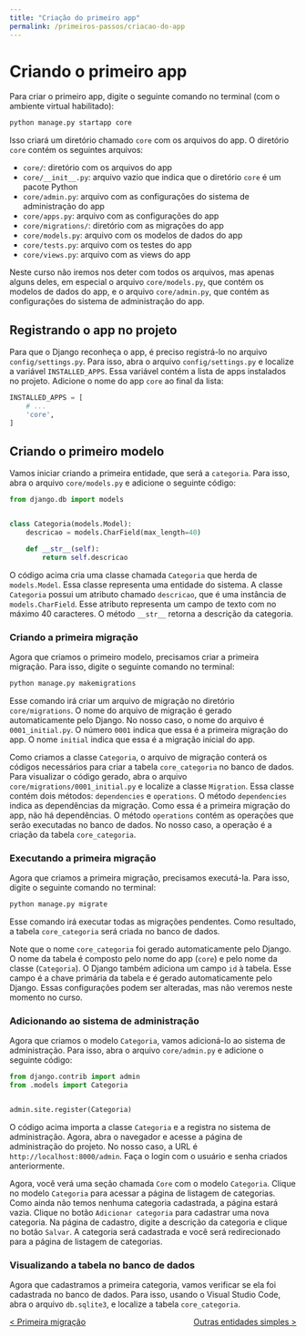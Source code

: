 ```yaml
---
title: "Criação do primeiro app"
permalink: /primeiros-passos/criacao-do-app
---
```


# Criando o primeiro app

Para criar o primeiro app, digite o seguinte comando no terminal (com o ambiente virtual habilitado):

```bash
python manage.py startapp core
```

Isso criará um diretório chamado `core` com os arquivos do app. O diretório `core` contém os seguintes arquivos:

* `core/`: diretório com os arquivos do app
* `core/__init__.py`: arquivo vazio que indica que o diretório `core` é um pacote Python
* `core/admin.py`: arquivo com as configurações do sistema de administração do app
* `core/apps.py`: arquivo com as configurações do app
* `core/migrations/`: diretório com as migrações do app
* `core/models.py`: arquivo com os modelos de dados do app
* `core/tests.py`: arquivo com os testes do app
* `core/views.py`: arquivo com as views do app

Neste curso não iremos nos deter com todos os arquivos, mas apenas alguns deles, em especial o arquivo `core/models.py`, que contém os modelos de dados do app, e o arquivo `core/admin.py`, que contém as configurações do sistema de administração do app.

## Registrando o app no projeto

Para que o Django reconheça o app, é preciso registrá-lo no arquivo `config/settings.py`. Para isso, abra o arquivo `config/settings.py` e localize a variável `INSTALLED_APPS`. Essa variável contém a lista de apps instalados no projeto. Adicione o nome do app `core` ao final da lista:

```python
INSTALLED_APPS = [
    # ...
    'core',
]
```

## Criando o primeiro modelo

Vamos iniciar criando a primeira entidade, que será a `categoria`. Para isso, abra o arquivo `core/models.py` e adicione o seguinte código:

```python
from django.db import models


class Categoria(models.Model):
    descricao = models.CharField(max_length=40)

    def __str__(self):
        return self.descricao
```

O código acima cria uma classe chamada `Categoria` que herda de `models.Model`. Essa classe representa uma entidade do sistema. A classe `Categoria` possui um atributo chamado `descricao`, que é uma instância de `models.CharField`. Esse atributo representa um campo de texto com no máximo 40 caracteres. O método `__str__` retorna a descrição da categoria.

### Criando a primeira migração

Agora que criamos o primeiro modelo, precisamos criar a primeira migração. Para isso, digite o seguinte comando no terminal:

```bash
python manage.py makemigrations
```

Esse comando irá criar um arquivo de migração no diretório `core/migrations`. O nome do arquivo de migração é gerado automaticamente pelo Django. No nosso caso, o nome do arquivo é `0001_initial.py`. O número `0001` indica que essa é a primeira migração do app. O nome `initial` indica que essa é a migração inicial do app.

Como criamos a classe `Categoria`, o arquivo de migração conterá os códigos necessários para criar a tabela `core_categoria` no banco de dados. Para visualizar o código gerado, abra o arquivo `core/migrations/0001_initial.py` e localize a classe `Migration`. Essa classe contém dois métodos: `dependencies` e `operations`. O método `dependencies` indica as dependências da migração. Como essa é a primeira migração do app, não há dependências. O método `operations` contém as operações que serão executadas no banco de dados. No nosso caso, a operação é a criação da tabela `core_categoria`. 

### Executando a primeira migração

Agora que criamos a primeira migração, precisamos executá-la. Para isso, digite o seguinte comando no terminal:

```bash
python manage.py migrate
```

Esse comando irá executar todas as migrações pendentes. Como resultado, a tabela `core_categoria` será criada no banco de dados.

 Note que o nome `core_categoria` foi gerado automaticamente pelo Django. O nome da tabela é composto pelo nome do app (`core`) e pelo nome da classe (`Categoria`). O Django também adiciona um campo `id` à tabela. Esse campo é a chave primária da tabela e é gerado automaticamente pelo Django. Essas configurações podem ser alteradas, mas não veremos neste momento no curso.

### Adicionando ao sistema de administração

Agora que criamos o modelo `Categoria`, vamos adicioná-lo ao sistema de administração. Para isso, abra o arquivo `core/admin.py` e adicione o seguinte código:

```python
from django.contrib import admin
from .models import Categoria


admin.site.register(Categoria)
```

O código acima importa a classe `Categoria` e a registra no sistema de administração. Agora, abra o navegador e acesse a página de administração do projeto. No nosso caso, a URL é `http://localhost:8000/admin`. Faça o login com o usuário e senha criados anteriormente. 

Agora, você verá uma seção chamada `Core` com o modelo `Categoria`. Clique no modelo `Categoria` para acessar a página de listagem de categorias. Como ainda não temos nenhuma categoria cadastrada, a página estará vazia. Clique no botão `Adicionar categoria` para cadastrar uma nova categoria. Na página de cadastro, digite a descrição da categoria e clique no botão `Salvar`. A categoria será cadastrada e você será redirecionado para a página de listagem de categorias.

### Visualizando a tabela no banco de dados

Agora que cadastramos a primeira categoria, vamos verificar se ela foi cadastrada no banco de dados. Para isso, usando o Visual Studio Code, abra o arquivo `db.sqlite3`, e localize a tabela `core_categoria`.

<span style="display: flex; justify-content: space-between;"><span>[&lt; Primeira migração](primeira-migracao "Anterior")</span>
<span> 
[Outras entidades simples &gt;](outras-entidades-simples "Próximo")  </span></span>